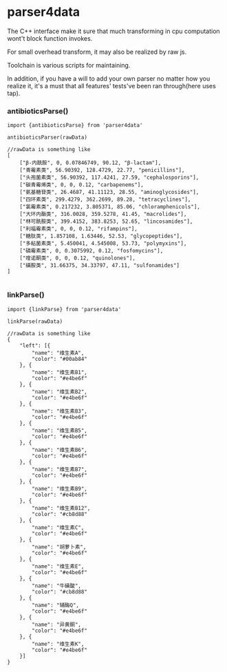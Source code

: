 # parser4data

The C++ interface make it sure that much transforming in cpu computation wont't block function invokes.

For small overhead transform, it may also be realized by raw js.


Toolchain is various scripts for maintaining.

In addition, if you have a will to add your own parser no matter how you realize it, it's a must that all features' tests've been ran through(here uses tap).


### antibioticsParse()
```
import {antibioticsParse} from 'parser4data'

antibioticsParser(rawData)

//rawData is something like
[
    ["β-内酰胺", 0, 0.07846749, 90.12, "β-lactam"],
    ["青霉素类", 56.90392, 128.4729, 22.77, "penicillins"],
    ["头孢菌素类", 56.90392, 117.4241, 27.59, "cephalosporins"],
    ["碳青霉烯类", 0, 0, 0.12, "carbapenems"],
    ["氨基糖苷类", 26.4687, 41.11123, 28.55, "aminoglycosides"],
    ["四环素类", 299.4279, 362.2699, 89.28, "tetracyclines"],
    ["氯霉素类", 0.217232, 3.805371, 85.06, "chloramphenicols"],
    ["大环内酯类", 316.0028, 359.5278, 41.45, "macrolides"],
    ["林可酰胺类", 399.4152, 383.8253, 52.65, "lincosamides"],
    ["利福霉素类", 0, 0, 0.12, "rifampins"],
    ["糖肽类", 1.857108, 1.63446, 52.53, "glycopeptides"],
    ["多粘菌素类", 5.450041, 4.545008, 53.73, "polymyxins"],
    ["磷霉素类", 0, 0.3075992, 0.12, "fosfomycins"],
    ["喹诺酮类", 0, 0, 0.12, "quinolones"],
    ["磺胺类", 31.66375, 34.33797, 47.11, "sulfonamides"]
]


```
### linkParse()
```
import {linkParse} from 'parser4data'

linkParse(rawData)

//rawData is something like
{
    "left": [{
        "name": "维生素A",
        "color": "#00ab84"
    }, {
        "name": "维生素B1",
        "color": "#e4be6f"
    }, {
        "name": "维生素B2",
        "color": "#e4be6f"
    }, {
        "name": "维生素B3",
        "color": "#e4be6f"
    }, {
        "name": "维生素B5",
        "color": "#e4be6f"
    }, {
        "name": "维生素B6",
        "color": "#e4be6f"
    }, {
        "name": "维生素B7",
        "color": "#e4be6f"
    }, {
        "name": "维生素B9",
        "color": "#e4be6f"
    }, {
        "name": "维生素B12",
        "color": "#cb8d88"
    }, {
        "name": "维生素C",
        "color": "#e4be6f"
    }, {
        "name": "胡萝卜素",
        "color": "#e4be6f"
    }, {
        "name": "维生素E",
        "color": "#e4be6f"
    }, {
        "name": "牛磺酸",
        "color": "#cb8d88"
    }, {
        "name": "辅酶Q",
        "color": "#e4be6f"
    }, {
        "name": "异黄酮",
        "color": "#e4be6f"
    }, {
        "name": "维生素K",
        "color": "#e4be6f"
    }]
}


```
